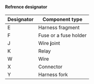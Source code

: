 #### Refrence designator

|Designator|Component type|
|----------|--------------|
|E|Harness fragment|
|F|Fuse or a fuse holder|
|J|Wire **j**oint|
|K|Relay|
|W|Wire|
|X|Connector|
|Y|Harness fork||